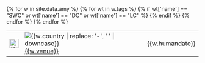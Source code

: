<table class="table table-striped" style="width: 100%;">
{% for w in site.data.amy  %}
    {% for wt in w.tags %}
    {% if wt['name'] == "SWC" or wt['name'] == "DC" or wt['name'] == "LC" %}
    <tr>
    <td>
        <img src="{{site.url}}/assets/img/logos/{{ wt['name'] | downcase}}.png" title="{{ wt['name'] }} workshop" alt="{{ wt['name']}} logo" width="24" height="24"/>
    </td>
    <td>
      <img src="{{site.url}}/assets/img/flags/{{site.flag_size}}/{{w.country | downcase}}.png" title="{{w.country | replace: '-', ' '}}" alt="{{w.country | replace: '-', ' ' | downcase}}" />
      <a href="{{w.url}}">{{w.venue}}</a>
	</td>
	<td>
		{{w.humandate}}
	</td>
	</tr>
    {% endif %}
    {% endfor %}
{% endfor %}
</table>
